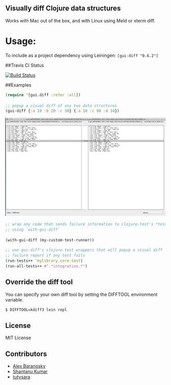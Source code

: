 Visually diff Clojure data structures
-------------------------------------

Works with Mac out of the box, and with Linux using Meld or xterm diff.

# Usage:

To include as a project dependency using Leiningen: `[gui-diff "0.6.2"]`

##Travis CI Status

[![Build Status](https://travis-ci.org/AlexBaranosky/gui-diff.png)](https://travis-ci.org/AlexBaranosky/gui-diff)


##Examples

```clj
(require '[gui.diff :refer :all])

;; popup a visual diff of any two data structures
(gui-diff {:a 10 :b 20 :c 30} {:a 10 :c 98 :d 34})
```

![Gui-diff Screenshot](/gui-diff-screenshot.png "Gui-diff Screenshot")

```clj
;; wrap any code that sends failure information to clojure.test's *test-out*
;; using `with-gui-diff`

(with-gui-diff (my-custom-test-runner))
```

```clj
;; use gui-diff's clojure.test wrappers that will popup a visual diff
;; failure report if any test fails
(run-tests++ 'mylibrary.core-test)
(run-all-tests++ #".*integration.*")
```

## Override the diff tool

You can specify your own diff tool by setting the DIFFTOOL environment variable.

```bash
$ DIFFTOOL=kdiff3 lein repl
```

License
-------

MIT License

Contributors
------------
* [Alex Baranosky](https://github.com/AlexBaranosky)
* [Shantanu Kumar](https://github.com/kumarshantanu)
* [tutysara](https://github.com/tutysara)
